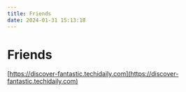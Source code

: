 ```yaml
---
title: Friends
date: 2024-01-31 15:13:18
---
```


# Friends

[https://discover-fantastic.techidaily.com](https://discover-fantastic.techidaily.com)